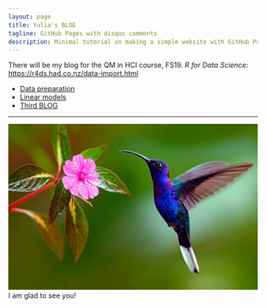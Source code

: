 ```yaml
---
layout: page
title: Yulia's BLOG
tagline: GitHub Pages with disqus comments
description: Minimal tutorial on making a simple website with GitHub Pages
---
```


There will be my blog for the QM in HCI course, FS19.
*R for Data Science:* <https://r4ds.had.co.nz/data-import.html>

- [Data preparation](pages/1blog.html)
- [Linear models](pages/2blog.html)
- [Third BLOG](pages/3blog.html)

---
![Picture](images/bird.jpg)
I am glad to see you!
